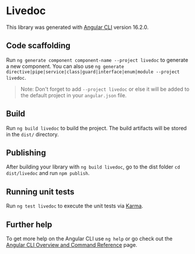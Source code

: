 # Livedoc

This library was generated with [Angular CLI](https://github.com/angular/angular-cli) version 16.2.0.

## Code scaffolding

Run `ng generate component component-name --project livedoc` to generate a new component. You can also use `ng generate directive|pipe|service|class|guard|interface|enum|module --project livedoc`.
> Note: Don't forget to add `--project livedoc` or else it will be added to the default project in your `angular.json` file. 

## Build

Run `ng build livedoc` to build the project. The build artifacts will be stored in the `dist/` directory.

## Publishing

After building your library with `ng build livedoc`, go to the dist folder `cd dist/livedoc` and run `npm publish`.

## Running unit tests

Run `ng test livedoc` to execute the unit tests via [Karma](https://karma-runner.github.io).

## Further help

To get more help on the Angular CLI use `ng help` or go check out the [Angular CLI Overview and Command Reference](https://angular.io/cli) page.

